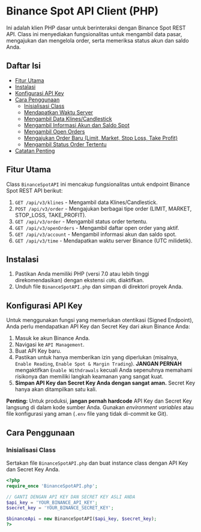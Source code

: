 # Binance Spot API Client (PHP)

Ini adalah klien PHP dasar untuk berinteraksi dengan Binance Spot REST API. Class ini menyediakan fungsionalitas untuk mengambil data pasar, mengajukan dan mengelola order, serta memeriksa status akun dan saldo Anda.

## Daftar Isi
- [Fitur Utama](#fitur-utama)
- [Instalasi](#instalasi)
- [Konfigurasi API Key](#konfigurasi-api-key)
- [Cara Penggunaan](#cara-penggunaan)
  - [Inisialisasi Class](#inisialisasi-class)
  - [Mendapatkan Waktu Server](#mendapatkan-waktu-server)
  - [Mengambil Data Klines/Candlestick](#mengambil-data-klinescandlestick)
  - [Mengambil Informasi Akun dan Saldo Spot](#mengambil-informasi-akun-dan-saldo-spot)
  - [Mengambil Open Orders](#mengambil-open-orders)
  - [Mengajukan Order Baru (Limit, Market, Stop Loss, Take Profit)](#mengajukan-order-baru-limit-market-stop-loss-take-profit)
  - [Mengambil Status Order Tertentu](#mengambil-status-order-tertentu)
- [Catatan Penting](#catatan-penting)

## Fitur Utama
Class `BinanceSpotAPI` ini mencakup fungsionalitas untuk endpoint Binance Spot REST API berikut:

1.  `GET /api/v3/klines` - Mengambil data Klines/Candlestick.
2.  `POST /api/v3/order` - Mengajukan berbagai tipe order (LIMIT, MARKET, STOP_LOSS, TAKE_PROFIT).
3.  `GET /api/v3/order` - Mengambil status order tertentu.
4.  `GET /api/v3/openOrders` - Mengambil daftar open order yang aktif.
5.  `GET /api/v3/account` - Mengambil informasi akun dan saldo spot.
6.  `GET /api/v3/time` - Mendapatkan waktu server Binance (UTC milidetik).

## Instalasi
1.  Pastikan Anda memiliki PHP (versi 7.0 atau lebih tinggi direkomendasikan) dengan ekstensi `cURL` diaktifkan.
2.  Unduh file `BinanceSpotAPI.php` dan simpan di direktori proyek Anda.

## Konfigurasi API Key
Untuk menggunakan fungsi yang memerlukan otentikasi (Signed Endpoint), Anda perlu mendapatkan API Key dan Secret Key dari akun Binance Anda:

1.  Masuk ke akun Binance Anda.
2.  Navigasi ke `API Management`.
3.  Buat API Key baru.
4.  Pastikan untuk hanya memberikan izin yang diperlukan (misalnya, `Enable Reading`, `Enable Spot & Margin Trading`). **JANGAN PERNAH** mengaktifkan `Enable Withdrawals` kecuali Anda sepenuhnya memahami risikonya dan memiliki langkah keamanan yang sangat kuat.
5.  **Simpan API Key dan Secret Key Anda dengan sangat aman.** Secret Key hanya akan ditampilkan satu kali.

**Penting:** Untuk produksi, **jangan pernah hardcode** API Key dan Secret Key langsung di dalam kode sumber Anda. Gunakan *environment variables* atau file konfigurasi yang aman (`.env` file yang tidak di-commit ke Git).

## Cara Penggunaan

### Inisialisasi Class
Sertakan file `BinanceSpotAPI.php` dan buat instance class dengan API Key dan Secret Key Anda.

```php
<?php
require_once 'BinanceSpotAPI.php';

// GANTI DENGAN API KEY DAN SECRET KEY ASLI ANDA
$api_key = 'YOUR_BINANCE_API_KEY';
$secret_key = 'YOUR_BINANCE_SECRET_KEY';

$binanceApi = new BinanceSpotAPI($api_key, $secret_key);
?>

